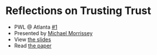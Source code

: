 # Reflections on Trusting Trust

- PWL @ Atlanta [#1](https://www.meetup.com/Papers-We-Love-Atlanta/events/fdwfhpyxdbrb/)
- Presented by [Michael Morrissey](https://www.linkedin.com/in/morrisseymichael/)
- View [the slides](https://github.com/papers-we-love/atlanta/blob/master/presentations/trusting-trust/pwl-trusting-trust.pdf)
- Read [the paper](https://dl.acm.org/citation.cfm?id=358210)

